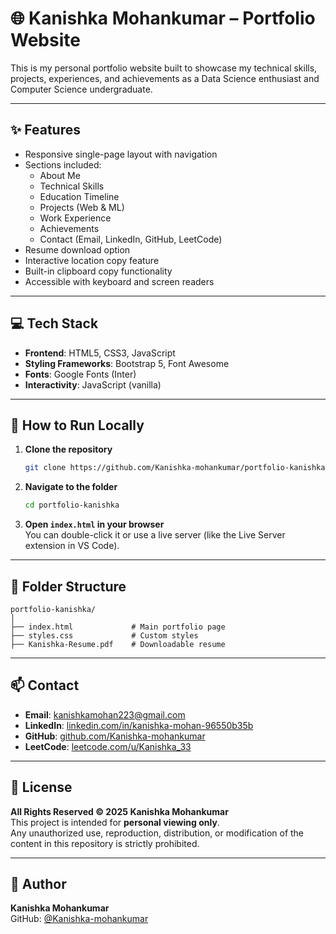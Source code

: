 # 🌐 Kanishka Mohankumar – Portfolio Website

This is my personal portfolio website built to showcase my technical skills, projects, experiences, and achievements as a Data Science enthusiast and Computer Science undergraduate.

---

## ✨ Features

- Responsive single-page layout with navigation  
- Sections included:  
  - About Me  
  - Technical Skills  
  - Education Timeline  
  - Projects (Web & ML)  
  - Work Experience  
  - Achievements  
  - Contact (Email, LinkedIn, GitHub, LeetCode)  
- Resume download option  
- Interactive location copy feature  
- Built-in clipboard copy functionality  
- Accessible with keyboard and screen readers  

---

## 💻 Tech Stack

- **Frontend**: HTML5, CSS3, JavaScript  
- **Styling Frameworks**: Bootstrap 5, Font Awesome  
- **Fonts**: Google Fonts (Inter)  
- **Interactivity**: JavaScript (vanilla)  

---

## 🚀 How to Run Locally

1. **Clone the repository**  
   ```bash
   git clone https://github.com/Kanishka-mohankumar/portfolio-kanishka.git
   ```

2. **Navigate to the folder**  
   ```bash
   cd portfolio-kanishka
   ```

3. **Open `index.html` in your browser**  
   You can double-click it or use a live server (like the Live Server extension in VS Code).

---

## 📂 Folder Structure

```
portfolio-kanishka/
│
├── index.html             # Main portfolio page
├── styles.css             # Custom styles
├── Kanishka-Resume.pdf    # Downloadable resume
```

---

## 📫 Contact

- **Email**: [kanishkamohan223@gmail.com](mailto:kanishkamohan223@gmail.com)  
- **LinkedIn**: [linkedin.com/in/kanishka-mohan-96550b35b](https://www.linkedin.com/in/kanishka-mohankumar-099742303/)  
- **GitHub**: [github.com/Kanishka-mohankumar](https://github.com/Kanishka-mohankumar)  
- **LeetCode**: [leetcode.com/u/Kanishka_33](https://leetcode.com/u/Kanishka_33/)

---

## 🪪 License

**All Rights Reserved © 2025 Kanishka Mohankumar**  
This project is intended for **personal viewing only**.  
Any unauthorized use, reproduction, distribution, or modification of the content in this repository is strictly prohibited.

---

## 👤 Author

**Kanishka Mohankumar**  
GitHub: [@Kanishka-mohankumar](https://github.com/Kanishka-mohankumar)
